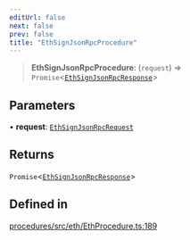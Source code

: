 ```yaml
---
editUrl: false
next: false
prev: false
title: "EthSignJsonRpcProcedure"
---
```


> **EthSignJsonRpcProcedure**: (`request`) => `Promise`\<[`EthSignJsonRpcResponse`](/reference/tevm/procedures/type-aliases/ethsignjsonrpcresponse/)\>

## Parameters

• **request**: [`EthSignJsonRpcRequest`](/reference/tevm/procedures/type-aliases/ethsignjsonrpcrequest/)

## Returns

`Promise`\<[`EthSignJsonRpcResponse`](/reference/tevm/procedures/type-aliases/ethsignjsonrpcresponse/)\>

## Defined in

[procedures/src/eth/EthProcedure.ts:189](https://github.com/evmts/tevm-monorepo/blob/main/packages/procedures/src/eth/EthProcedure.ts#L189)
